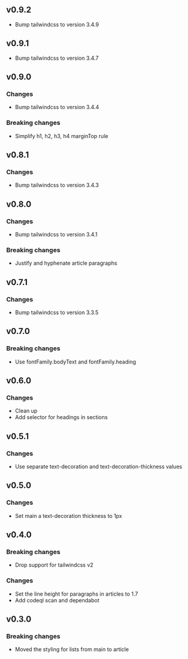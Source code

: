 ## v0.9.2

* Bump tailwindcss to version 3.4.9

## v0.9.1

* Bump tailwindcss to version 3.4.7

## v0.9.0

### Changes

* Bump tailwindcss to version 3.4.4

### Breaking changes

* Simplify h1, h2, h3, h4 marginTop rule

## v0.8.1

### Changes

* Bump tailwindcss to version 3.4.3

## v0.8.0

### Changes

* Bump tailwindcss to version 3.4.1

### Breaking changes

* Justify and hyphenate article paragraphs

## v0.7.1

### Changes

* Bump tailwindcss to version 3.3.5

## v0.7.0

### Breaking changes

* Use fontFamily.bodyText and fontFamily.heading

## v0.6.0

### Changes

* Clean up
* Add selector for headings in sections

## v0.5.1

### Changes

* Use separate text-decoration and text-decoration-thickness values

## v0.5.0

### Changes

* Set main a text-decoration thickness to 1px

## v0.4.0

### Breaking changes

* Drop support for tailwindcss v2

### Changes

* Set the line height for paragraphs in articles to 1.7
* Add codeql scan and dependabot

## v0.3.0

### Breaking changes

* Moved the styling for lists from main to article
